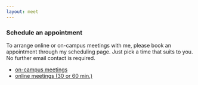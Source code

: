 ```yaml
---
layout: meet
---
```



### Schedule an appointment

To arrange online or on-campus meetings with me, please book an appointment through my scheduling page. Just pick a time that suits to you. No further email contact is required.

* [on-campus meetings](https://doodle.com/meeting/participate/id/eEZYZD4a)
* [online meetings (30 or 60 min.)](https://outlook.office365.com/book/OLindemannMeeting@live.eur.nl/)

